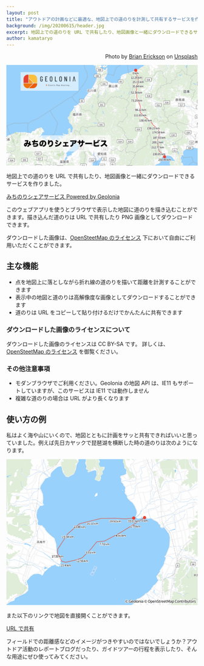 ```yaml
---
layout: post
title: "アウトドアの計画などに最適な、地図上での道のりを計測して共有するサービスを作りました。"
background: /img/20200615/header.jpg
excerpt: 地図上での道のりを URL で共有したり、地図画像と一緒にダウンロードできるサービスです。
author: kamataryo
---
```


<p style="text-align: right;">Photo by <a href="https://unsplash.com/@brianericksonco">Brian Erickson</a> on <a href="https://unsplash.com/">Unsplash</a></p>

[![](/img/20200615/service.png)](https://trail-sharing.geolonia.com/)

地図上での道のりを URL で共有したり、地図画像と一緒にダウンロードできるサービスを作りました。

[みちのりシェアサービス Powered by Geolonia](https://trail-sharing.geolonia.com/)

このウェブアプリを使うとブラウザで表示した地図に道のりを描き込むことができます。描き込んだ道のりは URL で共有したり PNG 画像としてダウンロードできます。

ダウンロードした画像は、[OpenSteetMap のライセンス](https://www.openstreetmap.org/copyright/ja) 下において自由にご利用いただくことができます。

## 主な機能

- 点を地図上に落としながら折れ線の道のりを描いて距離を計測することができます
- 表示中の地図と道のりは高解像度な画像としてダウンロードすることができます
- 道のりは URL をコピーして貼り付けるだけでかんたんに共有できます

### ダウンロードした画像のライセンスについて

ダウンロードした画像のライセンスは CC BY-SA です。 詳しくは、[OpenSteetMap のライセンス](https://www.openstreetmap.org/copyright/ja) を御覧ください。

### その他注意事項

- モダンブラウザでご利用ください。Geolonia の地図 API は、IE11 もサポートしていますが、このサービスは IE11 では動作しません
- 複雑な道のりの場合は URL がより長くなります

## 使い方の例

私はよく海や山にいくので、地図とともに計画をサッと共有できればいいと思っていました。例えば先日カヤックで琵琶湖を横断した時の道のりは次のようになります。

![琵琶湖を往復で横断した軌跡。33.01km](/img/20200615/biwako.png)

また以下のリンクで地図を直接開くことができます。

[URL で共有](https://trail-sharing.geolonia.com/?g=136.2317076530839%2C35.38798363611198%3B136.21495321294435%2C35.37948422699655%3B136.18814610872084%2C35.365822586422965%3B136.15836043736255%2C35.353069635539995%3B136.14421224346717%2C35.35185496374187%3B136.13304261670646%2C35.3406183836197%3B136.1177774601358%2C35.32816521267513%3B136.10437390802485%2C35.324520019169384%3B136.0876194678853%2C35.32148223236321%3B136.08017305004535%2C35.323001140033455%3B136.07235431131323%2C35.33484764053844%3B136.07272663220544%2C35.34092209552426%3B136.09134267680457%2C35.36400085962006%3B136.11256496764776%2C35.378877092079804%3B136.13639350473494%2C35.38373404348937%3B136.15203098219774%2C35.38676948963577%3B136.1780934446369%2C35.38707302796831%3B136.19633716834522%2C35.38616240954451%3B136.21197464580808%2C35.38737656515805#10.88/35.3722/136.1528)

フィールドでの距離感などのイメージがつきやすいのではないでしょうか？アウトドア活動のレポートブログだったり、ガイドツアーの行程を表示したり、そんな用途にぜひ使ってみてください。
